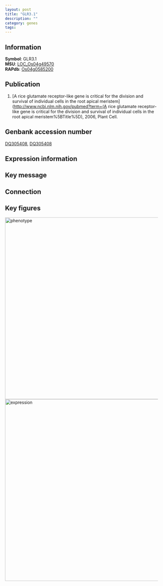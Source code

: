 ```yaml
---
layout: post
title: "GLR3.1"
description: ""
category: genes
tags: 
---
```


## Information
__Symbol__: GLR3.1  
__MSU__: [LOC_Os04g49570](http://rice.plantbiology.msu.edu/cgi-bin/ORF_infopage.cgi?orf=LOC_Os04g49570)  
__RAPdb__: [Os04g0585200](http://rapdb.dna.affrc.go.jp/viewer/gbrowse_details/irgsp1?name=Os04g0585200)  

## Publication
1. [A rice glutamate receptor-like gene is critical for the division and survival of individual cells in the root apical meristem](http://www.ncbi.nlm.nih.gov/pubmed?term=(A rice glutamate receptor-like gene is critical for the division and survival of individual cells in the root apical meristem%5BTitle%5D), 2006, Plant Cell.

## Genbank accession number
[DQ305408](http://www.ncbi.nlm.nih.gov/nuccore/DQ305408), [DQ305408](http://www.ncbi.nlm.nih.gov/nuccore/DQ305408)

## Expression information

## Key message

## Connection

## Key figures
<img src="http://ricencode.github.io/images/GLR3.1.pheno.png" alt="phenotype"  style="width: 600px;"/>

<img src="http://ricencode.github.io/images/GLR3.1.exp.png" alt="expression"  style="width: 600px;"/>


